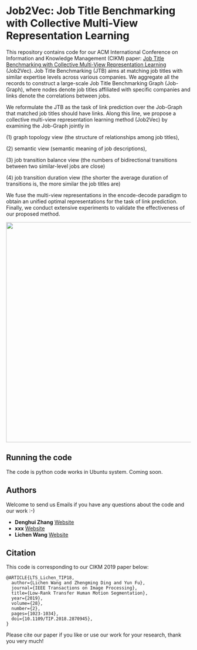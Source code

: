 # Job2Vec: Job Title Benchmarking with Collective Multi-View Representation Learning

This repository contains code for our ACM International Conference on Information and Knowledge Management (CIKM) paper: [Job Title Benchmarking with Collective Multi-View Representation Learning](https://github.com/zdh2292390/Job2Vec-Job-Title-Benchmarkingwith-Collective-Multi-View-Representation-Learning/blob/master/presentation/CIKM19_job2vec.pdf) (Job2Vec). Job Title Benchmarking (JTB) aims at matching job titles with similar expertise levels across various companies. We aggregate all the records to construct a large-scale Job Title Benchmarking Graph (Job-Graph), where nodes denote job titles affiliated with specific companies and links denote the correlations between jobs.

We reformulate the JTB as the task of link prediction over the Job-Graph that matched job titles should have links. 
Along this line, we propose a collective multi-view representation learning method (Job2Vec) by examining the Job-Graph jointly in

(1) graph topology view (the structure of relationships among job titles),

(2) semantic view (semantic meaning of job descriptions), 

(3) job transition balance view (the numbers of bidirectional transitions between two similar-level jobs are close)

(4) job transition duration view (the shorter the average duration of transitions is, the more similar the job titles are)

We fuse the multi-view representations in the encode-decode paradigm to obtain an unified optimal representations for the task of link prediction. Finally, we conduct extensive experiments to validate the effectiveness of our proposed method. 




<div align="center">
    <img src="presentation/CIKM_table_1.png", width="600">
</div>


## Running the code
The code is python code works in Ubuntu system. Coming soon.

## Authors
Welcome to send us Emails if you have any questions about the code and our work :-)
* **Denghui Zhang** [Website](http://zhangdenghui.site/)
* **xxx** [Website](http://allanding.net/)
* **Lichen Wang** [Website](https://sites.google.com/site/lichenwang123/)


## Citation
This code is corresponding to our CIKM 2019 paper below:
```
@ARTICLE{LTS_Lichen_TIP18, 
  author={Lichen Wang and Zhengming Ding and Yun Fu}, 
  journal={IEEE Transactions on Image Processing}, 
  title={Low-Rank Transfer Human Motion Segmentation}, 
  year={2019}, 
  volume={28}, 
  number={2}, 
  pages={1023-1034},
  doi={10.1109/TIP.2018.2870945},
}
```
Please cite our paper if you like or use our work for your research, thank you very much!



